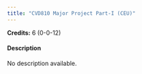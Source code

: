 ```yaml
---
title: "CVD810 Major Project Part-I (CEU)"
---
```

**Credits:** 6 (0-0-12)

#### Description
No description available.